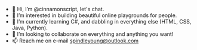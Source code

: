 - 👋 Hi, I’m @cinnamonscript, let's chat.
- 👀 I’m interested in building beautiful online playgrounds for people.
- 🌱 I’m currently learning C#, and dabbling in everything else (HTML, CSS, Java, Python).
- 💞️ I’m looking to collaborate on everything and anything you want!
- 📫 Reach me on e-mail spindleyoung@outlook.com

<!---
cinnamonscript/cinnamonscript is a ✨ special ✨ repository because its `README.md` (this file) appears on your GitHub profile.
You can click the Preview link to take a look at your changes.
--->
